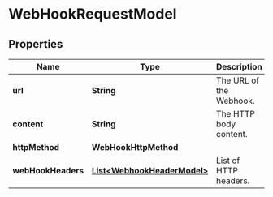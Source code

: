 

# WebHookRequestModel


## Properties

| Name | Type | Description | Notes |
|------------ | ------------- | ------------- | -------------|
|**url** | **String** | The URL of the Webhook. |  |
|**content** | **String** | The HTTP body content. |  [optional] |
|**httpMethod** | **WebHookHttpMethod** |  |  [optional] |
|**webHookHeaders** | [**List&lt;WebhookHeaderModel&gt;**](WebhookHeaderModel.md) | List of HTTP headers. |  [optional] |



